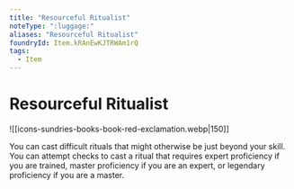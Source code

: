 ```yaml
---
title: "Resourceful Ritualist"
noteType: ":luggage:"
aliases: "Resourceful Ritualist"
foundryId: Item.kRAnEwKJTRWAm1rQ
tags:
  - Item
---
```


# Resourceful Ritualist
![[icons-sundries-books-book-red-exclamation.webp|150]]

You can cast difficult rituals that might otherwise be just beyond your skill. You can attempt checks to cast a ritual that requires expert proficiency if you are trained, master proficiency if you are an expert, or legendary proficiency if you are a master.
